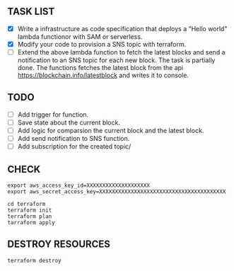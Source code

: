 ## TASK LIST
- [x] Write a infrastructure as code specification that deploys a "Hello world" lambda functionor with SAM or serverless.
- [x] Modify your code to provision a SNS topic with terraform.
- [ ] Extend the above lambda function to fetch the latest blocks and send a notification to an SNS topic for each new block.
The task is partially done. The functions fetches the latest block from the api https://blockchain.info/latestblock and writes it to console. 

## TODO
- [ ] Add trigger for function.
- [ ] Save state about the current block.
- [ ] Add logic for comparsion the current block and the latest block.
- [ ] Add send notification to SNS function.
- [ ] Add subscription for the created topic/

## CHECK

```
export aws_access_key_id=XXXXXXXXXXXXXXXXXXXX 
export aws_secret_access_key=XXXXXXXXXXXXXXXXXXXXXXXXXXXXXXXXXXXXXXXX

cd terraform
terraform init
terraform plan
tarraform apply
```

## DESTROY RESOURCES

```
terraform destroy
```
